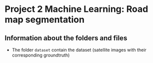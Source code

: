 # Project 2 Machine Learning: Road map segmentation

## Information about the folders and files
- The folder `dataset` contain the dataset (satellite images with their corresponding groundtruth)

